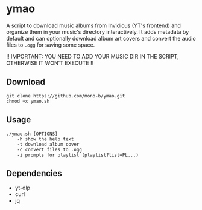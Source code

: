 # ymao

A script to download music albums from Invidious (YT's frontend) and organize them in your music's 
directory interactively. It adds metadata by default and can optionally download album art covers 
and convert the audio files to `.ogg` for saving some space.

!! IMPORTANT: YOU NEED TO ADD YOUR MUSIC DIR IN THE SCRIPT, OTHERWISE IT WON'T EXECUTE !!

## Download

```
git clone https://github.com/mono-b/ymao.git
chmod +x ymao.sh
```

## Usage

```
./ymao.sh [OPTIONS]
    -h show the help text
    -t download album cover
    -c convert files to .ogg
    -i prompts for playlist (playlist?list=PL...)
```

## Dependencies

- yt-dlp 
- curl
- jq
